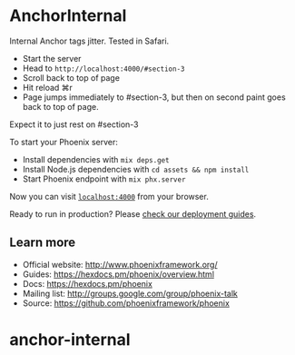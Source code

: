 # AnchorInternal

Internal Anchor tags jitter. Tested in Safari.

* Start the server
* Head to `http://localhost:4000/#section-3`
* Scroll back to top of page
* Hit reload ⌘r
* Page jumps immediately to #section-3, but then on second paint goes back to top of page.

Expect it to just rest on #section-3


To start your Phoenix server:

  * Install dependencies with `mix deps.get`
  * Install Node.js dependencies with `cd assets && npm install`
  * Start Phoenix endpoint with `mix phx.server`

Now you can visit [`localhost:4000`](http://localhost:4000) from your browser.

Ready to run in production? Please [check our deployment guides](https://hexdocs.pm/phoenix/deployment.html).

## Learn more

  * Official website: http://www.phoenixframework.org/
  * Guides: https://hexdocs.pm/phoenix/overview.html
  * Docs: https://hexdocs.pm/phoenix
  * Mailing list: http://groups.google.com/group/phoenix-talk
  * Source: https://github.com/phoenixframework/phoenix
# anchor-internal
